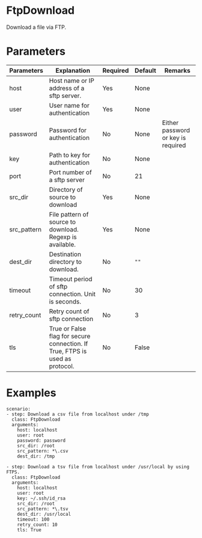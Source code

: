 # FtpDownload
Download a file via FTP.

# Parameters
|Parameters|Explanation|Required|Default|Remarks|
|----------|-----------|--------|-------|-------|
|host|Host name or IP address of a sftp server.|Yes|None||
|user|User name for authentication|Yes|None||
|password|Password for authentication|No|None|Either password or key is required|
|key|Path to key for authentication|No|None||
|port|Port number of a sftp server|No|21||
|src_dir|Directory of source to download|Yes|None||
|src_pattern|File pattern of source to download. Regexp is available.|Yes|None||
|dest_dir|Destination directory to download.|No|`""`|
|timeout|Timeout period of sftp connection. Unit is seconds.|No|30||
|retry_count|Retry count of sftp connection|No|3||
|tls|True or False flag for secure connection. If True, FTPS is used as protocol.|No|False||

# Examples
```
scenario:
- step: Download a csv file from localhost under /tmp
  class: FtpDownload
  arguments:
    host: localhost
    user: root
    password: password
    src_dir: /root
    src_pattern: *\.csv
    dest_dir: /tmp

- step: Download a tsv file from localhost under /usr/local by using FTPS.
  class: FtpDownload
  arguments:
    host: localhost
    user: root
    key: ~/.ssh/id_rsa
    src_dir: /root
    src_pattern: *\.tsv
    dest_dir: /usr/local
    timeout: 100
    retry_count: 10
    tls: True
```